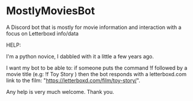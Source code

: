 # MostlyMoviesBot
A Discord bot that is mostly for movie information and interaction with a focus on Letterboxd info/data


HELP:

I'm a python novice, I dabbled with it a little a few years ago.

I want my bot to be able to: if someone puts the command !f followed by a movie title (e.g: !f Toy Story ) then the bot responds with a letterboxd.com link to the film: "https://letterboxd.com/film/toy-story/".


Any help is very much welcome. Thank you.
